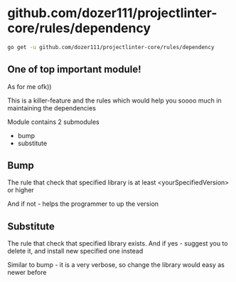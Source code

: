 # github.com/dozer111/projectlinter-core/rules/dependency

```bash
go get -u github.com/dozer111/projectlinter-core/rules/dependency
```

## One of top important module!

As for me ofk))

This is a killer-feature and the rules which would help you soooo much in maintaining the dependencies

Module contains 2 submodules

- bump
- substitute


## Bump

The rule that check that specified library is at least \<yourSpecifiedVersion> or higher

And if not - helps the programmer to up the version


## Substitute


The rule that check that specified library exists. And if yes - suggest you to delete it, and install new specified one instead

Similar to bump - it is a very verbose, so change the library would easy as newer before
